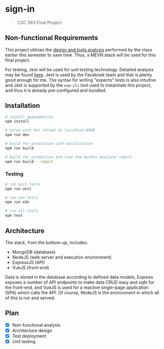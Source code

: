 # sign-in

> CSC 583 Final Project

## Non-functional Requirements

This project utilizes the [design and tools analysis](https://github.com/csudh/toro-net/wiki/non-functional-requirements)
 performed by the class earlier this semester to save time. Thus, a MEVN stack 
will be used for this final project.  

For testing, Jest will be used for unit testing technology. Detailed analysis
may be found 
[here](https://mo.github.io/2017/06/05/javascript-unit-testing.html). Jest is 
used by the Facebook team and that is plenty good enough for me. The syntax 
for writing "expects" tests is also intuitive and Jest is supported by the 
`vue-cli` tool used to instantiate this project, and thus it is already 
pre-configured and bundled.


## Installation

``` bash
# install dependencies
npm install

# serve with hot reload at localhost:8080
npm run dev

# build for production with minification
npm run build

# build for production and view the bundle analyzer report
npm run build --report
```

### Testing

```bash
# run unit tests
npm run unit

# run e2e tests
npm run e2e

# run all tests
npm test
```

## Architecture

The stack, from the bottom-up, includes:
- MongoDB (database)
- NodeJS (web server and execution environment)
- ExpressJS (API)
- VueJS (front-end)

Data is stored in the database according to defined data models, Express 
exposes a number of API endpoints to make data CRUD easy and _safe_ for the 
front-end, and VueJS is used for a reactive single-page application (SPA) 
which calls the API. Of course, NodeJS is the environment in which all of 
this is run and served.

## Plan

- [x] Non-functional analysis
- [x] Architecture design
- [x] Test deployment
- [x] Unit testing
